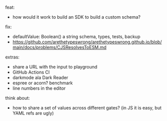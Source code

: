feat:
- how would it work to build an SDK to build a custom schema?

fix:
- defaultValue: Boolean() a string schema, types, tests, backup
- https://github.com/arethetypeswrong/arethetypeswrong.github.io/blob/main/docs/problems/CJSResolvesToESM.md

extras:
- share a URL with the input to playground
- GitHub Actions CI
- darkmode ala Dark Reader
- espree or acorn? benchmark
- line numbers in the editor

think about:
- how to share a set of values across different gates? (in JS it is easy, but YAML refs are ugly)
